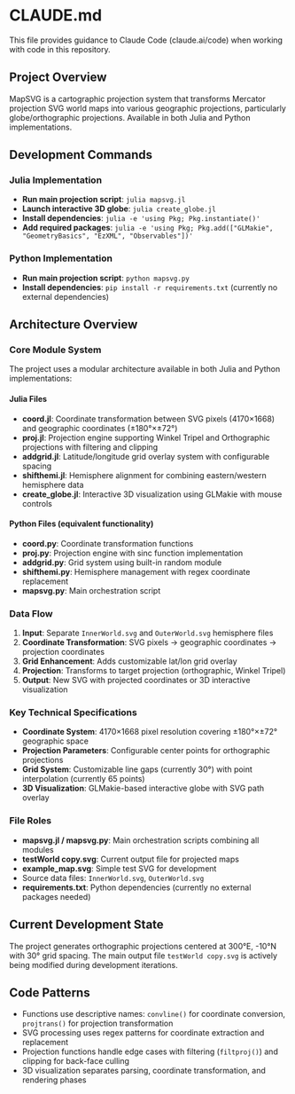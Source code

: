 # CLAUDE.md

This file provides guidance to Claude Code (claude.ai/code) when working with code in this repository.

## Project Overview

MapSVG is a cartographic projection system that transforms Mercator projection SVG world maps into various geographic projections, particularly globe/orthographic projections. Available in both Julia and Python implementations.

## Development Commands

### Julia Implementation
- **Run main projection script**: `julia mapsvg.jl`
- **Launch interactive 3D globe**: `julia create_globe.jl`
- **Install dependencies**: `julia -e 'using Pkg; Pkg.instantiate()'`
- **Add required packages**: `julia -e 'using Pkg; Pkg.add(["GLMakie", "GeometryBasics", "EzXML", "Observables"])'`

### Python Implementation
- **Run main projection script**: `python mapsvg.py`
- **Install dependencies**: `pip install -r requirements.txt` (currently no external dependencies)

## Architecture Overview

### Core Module System
The project uses a modular architecture available in both Julia and Python implementations:

#### Julia Files
- **coord.jl**: Coordinate transformation between SVG pixels (4170×1668) and geographic coordinates (±180°×±72°)
- **proj.jl**: Projection engine supporting Winkel Tripel and Orthographic projections with filtering and clipping
- **addgrid.jl**: Latitude/longitude grid overlay system with configurable spacing
- **shifthemi.jl**: Hemisphere alignment for combining eastern/western hemisphere data
- **create_globe.jl**: Interactive 3D visualization using GLMakie with mouse controls

#### Python Files (equivalent functionality)
- **coord.py**: Coordinate transformation functions
- **proj.py**: Projection engine with sinc function implementation
- **addgrid.py**: Grid system using built-in random module
- **shifthemi.py**: Hemisphere management with regex coordinate replacement
- **mapsvg.py**: Main orchestration script

### Data Flow
1. **Input**: Separate `InnerWorld.svg` and `OuterWorld.svg` hemisphere files
2. **Coordinate Transformation**: SVG pixels → geographic coordinates → projection coordinates
3. **Grid Enhancement**: Adds customizable lat/lon grid overlay
4. **Projection**: Transforms to target projection (orthographic, Winkel Tripel)
5. **Output**: New SVG with projected coordinates or 3D interactive visualization

### Key Technical Specifications
- **Coordinate System**: 4170×1668 pixel resolution covering ±180°×±72° geographic space
- **Projection Parameters**: Configurable center points for orthographic projections
- **Grid System**: Customizable line gaps (currently 30°) with point interpolation (currently 65 points)
- **3D Visualization**: GLMakie-based interactive globe with SVG path overlay

### File Roles
- **mapsvg.jl / mapsvg.py**: Main orchestration scripts combining all modules
- **testWorld copy.svg**: Current output file for projected maps
- **example_map.svg**: Simple test SVG for development
- Source data files: `InnerWorld.svg`, `OuterWorld.svg`
- **requirements.txt**: Python dependencies (currently no external packages needed)

## Current Development State

The project generates orthographic projections centered at 300°E, -10°N with 30° grid spacing. The main output file `testWorld copy.svg` is actively being modified during development iterations.

## Code Patterns

- Functions use descriptive names: `convline()` for coordinate conversion, `projtrans()` for projection transformation
- SVG processing uses regex patterns for coordinate extraction and replacement
- Projection functions handle edge cases with filtering (`filtproj()`) and clipping for back-face culling
- 3D visualization separates parsing, coordinate transformation, and rendering phases